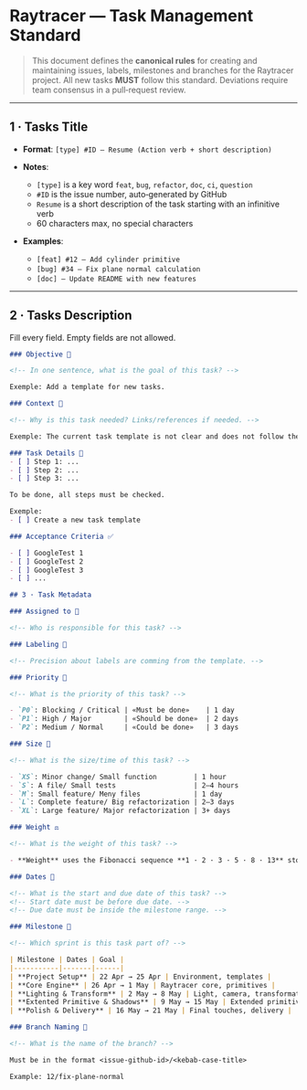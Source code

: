 # Raytracer — Task Management Standard

> This document defines the **canonical rules** for creating and maintaining issues, labels, milestones and branches for the Raytracer project. All new tasks **MUST** follow this standard. Deviations require team consensus in a pull‑request review.

---

## 1 · Tasks Title

- **Format**: `[type] #ID – Resume (Action verb + short description)`

- **Notes**:
    - `[type]` is a key word `feat`, `bug`, `refactor`, `doc`, `ci`, `question`
    - `#ID` is the issue number, auto‑generated by GitHub
    - `Resume` is a short description of the task starting with an infinitive verb
    - 60 characters max, no special characters

- **Examples**:
    - `[feat] #12 – Add cylinder primitive`
    - `[bug] #34 – Fix plane normal calculation`
    - `[doc] – Update README with new features`

---

## 2 · Tasks Description

Fill every field. Empty fields are not allowed.

```md
### Objective 🎯

<!-- In one sentence, what is the goal of this task? -->

Exemple: Add a template for new tasks.

### Context 📖

<!-- Why is this task needed? Links/references if needed. -->

Exemple: The current task template is not clear and does not follow the standard.

### Task Details 📝
- [ ] Step 1: ...
- [ ] Step 2: ...
- [ ] Step 3: ...

To be done, all steps must be checked.

Exemple:
- [ ] Create a new task template

### Acceptance Criteria ✅

- [ ] GoogleTest 1
- [ ] GoogleTest 2
- [ ] GoogleTest 3
- [ ] ...

## 3 · Task Metadata

### Assigned to 👤

<!-- Who is responsible for this task? -->

### Labeling 🔖

<!-- Precision about labels are comming from the template. -->

### Priority 🔴

<!-- What is the priority of this task? -->

- `P0`: Blocking / Critical	| «Must be done»	| 1 day
- `P1`: High / Major		| «Should be done»	| 2 days
- `P2`: Medium / Normal 	| «Could be done»	| 3 days

### Size 📏

<!-- What is the size/time of this task? -->

- `XS`: Minor change/ Small function         | 1 hour
- `S`: A file/ Small tests                   | 2–4 hours
- `M`: Small feature/ Meny files             | 1 day
- `L`: Complete feature/ Big refactorization | 2–3 days
- `XL`: Large feature/ Major refactorization | 3+ days

### Weight ⚖️

<!-- What is the weight of this task? -->

- **Weight** uses the Fibonacci sequence **1 · 2 · 3 · 5 · 8 · 13** story points; complexity only, **not** time.

### Dates 📅

<!-- What is the start and due date of this task? -->
<!-- Start date must be before due date. -->
<!-- Due date must be inside the milestone range. -->

### Milestone 🚀

<!-- Which sprint is this task part of? -->

| Milestone | Dates | Goal |
|-----------|-------|------|
| **Project Setup** | 22 Apr → 25 Apr | Environment, templates |
| **Core Engine** | 26 Apr → 1 May | Raytracer core, primitives |
| **Lighting & Transform** | 2 May → 8 May | Light, camera, transformations |
| **Extented Primitive & Shadows** | 9 May → 15 May | Extended primitives, shadows |
| **Polish & Delivery** | 16 May → 21 May | Final touches, delivery |

### Branch Naming 🌿

<!-- What is the name of the branch? -->

Must be in the format <issue-github‑id>/<kebab‑case‑title>

Example: 12/fix‑plane‑normal
```
